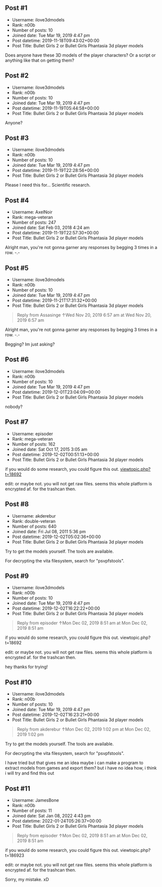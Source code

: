 ## Post #1
- Username: ilove3dmodels
- Rank: n00b
- Number of posts: 10
- Joined date: Tue Mar 19, 2019 4:47 pm
- Post datetime: 2019-11-18T09:43:02+00:00
- Post Title: Bullet Girls 2 or Bullet Girls Phantasia 3d player models

Does anyone have these 3D models of the player characters?
Or a script or anything like that on getting them?
## Post #2
- Username: ilove3dmodels
- Rank: n00b
- Number of posts: 10
- Joined date: Tue Mar 19, 2019 4:47 pm
- Post datetime: 2019-11-19T05:44:58+00:00
- Post Title: Bullet Girls 2 or Bullet Girls Phantasia 3d player models

Anyone?
## Post #3
- Username: ilove3dmodels
- Rank: n00b
- Number of posts: 10
- Joined date: Tue Mar 19, 2019 4:47 pm
- Post datetime: 2019-11-19T22:28:56+00:00
- Post Title: Bullet Girls 2 or Bullet Girls Phantasia 3d player models

Please
I need this for...
Scientific research.
## Post #4
- Username: AxelNoir
- Rank: mega-veteran
- Number of posts: 247
- Joined date: Sat Feb 03, 2018 4:24 am
- Post datetime: 2019-11-19T22:57:30+00:00
- Post Title: Bullet Girls 2 or Bullet Girls Phantasia 3d player models

Alright man, you're not gonna garner any responses by begging 3 times in a row. -.-
## Post #5
- Username: ilove3dmodels
- Rank: n00b
- Number of posts: 10
- Joined date: Tue Mar 19, 2019 4:47 pm
- Post datetime: 2019-11-21T17:31:32+00:00
- Post Title: Bullet Girls 2 or Bullet Girls Phantasia 3d player models

> Reply from Assasinge ↑Wed Nov 20, 2019 6:57 am at Wed Nov 20, 2019 6:57 am
>
> 
Alright man, you're not gonna garner any responses by begging 3 times in a row. -.-

Begging?
Im just asking?
## Post #6
- Username: ilove3dmodels
- Rank: n00b
- Number of posts: 10
- Joined date: Tue Mar 19, 2019 4:47 pm
- Post datetime: 2019-12-01T23:04:09+00:00
- Post Title: Bullet Girls 2 or Bullet Girls Phantasia 3d player models

nobody?
## Post #7
- Username: episoder
- Rank: mega-veteran
- Number of posts: 162
- Joined date: Sat Oct 17, 2015 3:05 am
- Post datetime: 2019-12-02T00:51:13+00:00
- Post Title: Bullet Girls 2 or Bullet Girls Phantasia 3d player models

if you would do some research, you could figure this out. [viewtopic.php?t=18692](https://forum.xentax.com/viewtopic.php?t=18692)

edit: or maybe not. you will not get raw files. seems this whole platform is encrypted af. for the trashcan then.
## Post #8
- Username: akderebur
- Rank: double-veteran
- Number of posts: 640
- Joined date: Fri Jul 08, 2011 5:36 pm
- Post datetime: 2019-12-02T05:02:36+00:00
- Post Title: Bullet Girls 2 or Bullet Girls Phantasia 3d player models

Try to get the models yourself. The tools are available.

For decrypting the vita filesystem, search for "psvpfstools".
## Post #9
- Username: ilove3dmodels
- Rank: n00b
- Number of posts: 10
- Joined date: Tue Mar 19, 2019 4:47 pm
- Post datetime: 2019-12-02T16:22:22+00:00
- Post Title: Bullet Girls 2 or Bullet Girls Phantasia 3d player models

> Reply from episoder ↑Mon Dec 02, 2019 8:51 am at Mon Dec 02, 2019 8:51 am
>
> 
if you would do some research, you could figure this out. viewtopic.php?t=18692

edit: or maybe not. you will not get raw files. seems this whole platform is encrypted af. for the trashcan then.

hey thanks for trying!
## Post #10
- Username: ilove3dmodels
- Rank: n00b
- Number of posts: 10
- Joined date: Tue Mar 19, 2019 4:47 pm
- Post datetime: 2019-12-02T16:23:21+00:00
- Post Title: Bullet Girls 2 or Bullet Girls Phantasia 3d player models

> Reply from akderebur ↑Mon Dec 02, 2019 1:02 pm at Mon Dec 02, 2019 1:02 pm
>
> 
Try to get the models yourself. The tools are available.

For decrypting the vita filesystem, search for "psvpfstools".

I have tried
but that gives me an idea
maybe i can make a program to extract models from games and export them?
but i have no idea how, i think i will try and find this out
## Post #11
- Username: JamesBone
- Rank: n00b
- Number of posts: 11
- Joined date: Sat Jan 08, 2022 4:43 pm
- Post datetime: 2022-01-24T05:26:37+00:00
- Post Title: Bullet Girls 2 or Bullet Girls Phantasia 3d player models

> Reply from episoder ↑Mon Dec 02, 2019 8:51 am at Mon Dec 02, 2019 8:51 am
>
> 
if you would do some research, you could figure this out. viewtopic.php?t=186923

edit: or maybe not. you will not get raw files. seems this whole platform is encrypted af. for the trashcan then.

Sorry, my mistake. xD
